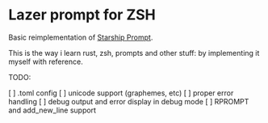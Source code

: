 # Lazer prompt for ZSH

Basic reimplementation of [Starship Prompt](https://github.com/starship/starship).

This is the way i learn rust, zsh, prompts and other stuff: by implementing it myself with reference.

TODO:

[ ] .toml config
[ ] unicode support (graphemes, etc)
[ ] proper error handling
[ ] debug output and error display in debug mode
[ ] RPROMPT and add_new_line support